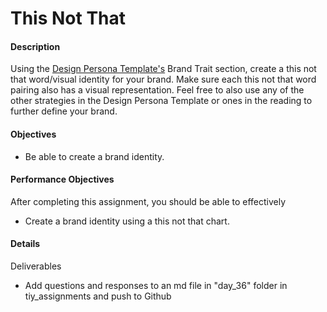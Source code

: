 # This Not That

#### Description
Using the [Design Persona Template's](Design-Persona-Template.pdf) Brand Trait section, create a this not that word/visual identity for your brand.  Make sure each this not that word pairing also has a visual representation.  Feel free to also use any of the other strategies in the Design Persona Template or ones in the reading to further define your brand.


#### Objectives
- Be able to create a brand identity.

#### Performance Objectives
After completing this assignment, you should be able to effectively
- Create a brand identity using a this not that chart. 

#### Details
Deliverables
- Add questions and responses to an md file in "day_36" folder in tiy\_assignments and push to Github
